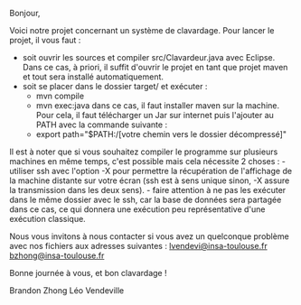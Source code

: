 Bonjour,

Voici notre projet concernant un système de clavardage.
Pour lancer le projet, il vous faut :
- soit ouvrir les sources et compiler src/Clavardeur.java avec Eclipse. Dans ce cas, à priori, il suffit d'ouvrir le projet en tant que projet maven et tout sera installé automatiquement.
- soit se placer dans le dossier target/ et exécuter :
    - mvn compile
    - mvn exec:java
    dans ce cas, il faut installer maven sur la machine. Pour cela, il faut télécharger un Jar sur internet puis l'ajouter au PATH avec la commande suivante :
    - export path="$PATH:/[votre chemin vers le dossier décompressé]"

Il est à noter que si vous souhaitez compiler le programme sur plusieurs machines en même temps, c'est possible mais cela nécessite 2 choses :
    - utiliser ssh avec l'option -X pour permettre la récupération de l'affichage de la machine distante sur votre écran (ssh est à sens unique sinon, -X assure la transmission dans les deux sens).
    - faire attention à ne pas les exécuter dans le même dossier avec le ssh, car la base de données sera partagée dans ce cas, ce qui donnera une exécution peu représentative d'une exécution classique.
    
Nous vous invitons à nous contacter si vous avez un quelconque problème avec nos fichiers aux adresses suivantes :
    <lvendevi@insa-toulouse.fr>
    <bzhong@insa-toulouse.fr>


Bonne journée à vous, et bon clavardage !




Brandon Zhong
Léo Vendeville


